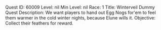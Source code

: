 Quest ID: 60009
Level: nil
Min Level: nil
Race: 1
Title: Winterveil Dummy Quest
Description: We want players to hand out Egg Nogs for'em to feel them warmer in the cold winter nights, because Elune wills it.
Objective: Collect their feathers for reward.
